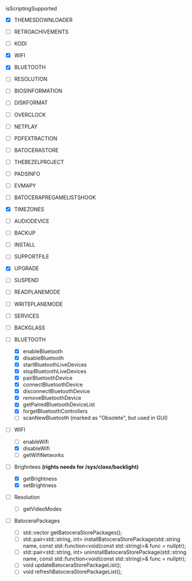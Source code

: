 isScriptingSupported
- [x] THEMESDOWNLOADER
- [ ] RETROACHIVEMENTS
- [ ] KODI
- [x] WIFI
- [x] BLUETOOTH
- [ ] RESOLUTION
- [ ] BIOSINFORMATION
- [ ] DISKFORMAT
- [ ] OVERCLOCK
- [ ] NETPLAY
- [ ] PDFEXTRACTION
- [ ] BATOCERASTORE
- [ ] THEBEZELPROJECT
- [ ] PADSINFO
- [ ] EVMAPY
- [ ] BATOCERAPREGAMELISTSHOOK
- [x] TIMEZONES
- [ ] AUDIODEVICE
- [ ] BACKUP
- [ ] INSTALL
- [ ] SUPPORTFILE
- [x] UPGRADE
- [ ] SUSPEND
- [ ] READPLANEMODE
- [ ] WRITEPLANEMODE
- [ ] SERVICES
- [ ] BACKGLASS


- [ ] BLUETOOTH
  - [x] enableBluetooth
  - [x] disableBluetooth
  - [x] startBluetoothLiveDevices
  - [x] stopBluetoothLiveDevices
  - [x] pairBluetoothDevice
  - [x] connectBluetoothDevice
  - [x] disconnectBluetoothDevice
  - [x] removeBluetoothDevice
  - [x] getPairedBluetoothDeviceList
  - [x] forgetBluetoothControllers
  - [ ] scanNewBluetooth (marked as "Obsolete", but used in GUI)

- [ ] WIFI
  - [ ] enableWifi
  - [x] disableWifi
  - [ ] getWifiNetworks

- [ ] Brighntees **(rights needs for /sys/class/backlight)**
  - [x] getBrightness
  - [x] setBrightness

- [ ] Resolution
  - [ ] getVideoModes

- [ ] BatoceraPackages
  - [ ] std::vector<PacmanPackage> getBatoceraStorePackages();
  - [ ] std::pair<std::string, int> installBatoceraStorePackage(std::string name, const std::function<void(const std::string)>& func = nullptr);
  - [ ] std::pair<std::string, int> uninstallBatoceraStorePackage(std::string name, const std::function<void(const std::string)>& func = nullptr);
  - [ ] void updateBatoceraStorePackageList();
  - [ ] void refreshBatoceraStorePackageList();
